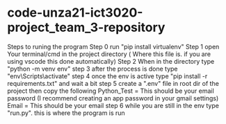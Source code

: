 # code-unza21-ict3020-project_team_3-repository
Steps to runing the program
Step 0
run "pip install virtualenv"
Step 1
open Your terminal/cmd in the project directory ( Where this file is. if you are using vscode this done automatically)
Step 2
When in the directory type  "python -m venv env"
step 3
after the process is done type "env\Scripts\activate"
step 4
once the env is active type "pip install -r requirements.txt" and wait a bit
step 5
create a ".env" file in root dir of the project then copy the following
Python_Test = This should be your email password (I recommend creating an app password in your gmail settings)
Email = This should be your email
step 6
while you are still in the env type "run.py". this is where the program is run
